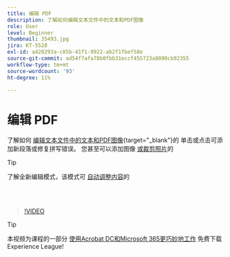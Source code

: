 ```yaml
---
title: 编辑 PDF
description: 了解如何编辑文本文件中的文本和PDF图像
role: User
level: Beginner
thumbnail: 35493.jpg
jira: KT-5528
exl-id: a420293a-c85b-41f1-9922-ab2f1fbef58e
source-git-commit: ad54f7afa78b0fbb31eccf455723a8890cb92355
workflow-type: tm+mt
source-wordcount: '93'
ht-degree: 11%

---
```


# 编辑 PDF

了解如何 [编辑文本文件中的文本和PDF图像](https://www.adobe.com/acrobat/online/pdf-editor.html){target="_blank"}的 单击或点击可添加新段落或修复拼写错误。 您甚至可以添加图像 [或裁剪照片](https://www.adobe.com/acrobat/online/crop-pdf.html)的

>[!TIP]
>
>了解全新编辑模式，该模式可 [自动调整内容](auto-adjust-layout.md)的

<br> 

>[!VIDEO](https://video.tv.adobe.com/v/35493?quality=12&learn=on&hidetitle=true)

>[!TIP]
>
>本视频为课程的一部分 [使用Acrobat DC和Microsoft 365更巧妙地工作](https://experienceleague.adobe.com/?recommended=Acrobat-U-1-2021.microsoft365) 免费下载Experience League!
